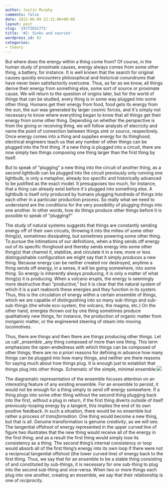 ```yaml
---
author: Justin Murphy
comments: false
date: 2012-06-09 22:31:00+00:00
layout: post
slug: '24772831771'
title: '#2: Sinks and sources'
wordpress_id: 82
categories:
- theory
---
```


But where does the energy within a thing come from? Of course, in the human study of proximate causes, energy always comes from some other thing, a battery, for instance. It is well known that the search for original causes quickly encounters philosophical and historical conundrums that have never been satisfactorily overcome. Thus, as far as we know, all things derive their energy from something else, some sort of source or proximate cause. We will return to the question of origins later, but for the world of things that can be studied, every thing is in some way plugged into some other thing. Humans get their energy from food, food gets its energy from the sun, the sun was generated by larger cosmic forces, and it's simply not necessary to know where everything began to know that all things get their energy from some other thing. Depending on whether the perspective is from the giving or receiving thing, we will follow analysts of elecricity and name the point of connection between things _sink_ or _source_, respectively. Once energy comes into a thing and supplies energy for its thinghood, electrical engineers teach us that any number of other things can be plugged into the first thing. If a new thing is plugged into a circuit, there are now simply two things composing one thing larger than the first thing by itself. 




But to speak of “plugging” a new thing into the circuit of another thing, as a second lightbulb can be plugged into the circuit previously only running one lightbulb, is only a metaphor, already too specific and historically advanced to be justified as the exact model. It presupposes too much, for instance, that a thing can already exist before it's plugged into something else. A lightbulb is itself only produced by humans plugging hundreds of things into each other in a particular production process. So really what we need to understand are the conditions for the very possibility of plugging things into one another. In other words, how do things produce other things before it is possible to speak of “plugging?” 




The study of natural systems suggests that things are constantly sending energy off of their own circuits, throwing it into the milieu of some other thing(s), sometimes dissipating, but sometimes powering some other thing. To pursue the intimations of our definitions, when a thing sends off energy out of its specific thinghood and thereby sends energy into some other thing(s) that channel it, stabilize, and circulate it in a new, more or less distinguishable configuration we might say that it simply _produces_ a new thing. Because energy can be neither created nor destroyed, anytime a thing sends off energy, in a sense, it will be going somewhere, into some thing. So energy is inherently always producing, it is only a matter of what thing(s) it is producing. When a volcano erupts, the energy is seemingly more destructive than “productive,” but it is clear that the natural system of which it is a part reabsorb these energies and they function in its system. Thus, this is the circulation of energy within a certain ensemble of things, which we are capable of distinguishing into so many sub-things and sub-sub-things (the whole eco-system, the volcano, the magma, etc.) On the other hand, energies thrown out by one thing sometimes produce qualitatively new things, for instance, the production of organic matter from inorganic matter, or the engineered steering of steam into moving locomotives.




Thus, there are things and then there are things producing other things. Let us call _ensemble _any thing composed of more than one thing. This term emphasizes the open-endedness with which things can be composed of other things; there are no _a priori_ reasons for defining in advance how many things can be plugged into how many things, and neither are there reasons for saying much about how things plug. It is enough just to establish that things plug into other things. Schematic of the simple, minimal ensemble:![][image-1]


The diagramatic representation of the ensemble focuses attention on an interesting feature of any existing ensemble. For an ensemble to persist, it would not be enough for a thing simply to send off energy somewhere. If a thing plugs into some other thing without the second thing plugging back into the first, without a plug in return, if the first thing diverts outside of itself previously-looping energy by a tangent, this implies the end of its own positive feedback. In such a situation, there would be no ensemble but rather a process of _transformation_. One thing would become a new thing, but that is all. Genuine transformation is genuine _creativity_, as we will see. The tangential offshoot of energy represented in the upper curved line of figure two illustrates that the new thing would receive all of the energy in the first thing; and as a result the first thing would simply lose its consistency as a thing. The second thing’s internal consistency or loop would absorb all of the first thing’s energy into its own loop if there were not a reciprocal tangential offshoot (the lower curved line) of energy back to the first thing. Thus, we say that for an ensemble to be a stable thing consisting of and constituted by sub-things, it is necessary for one sub-thing to plug into the second sub-thing and vice-versa. When two or more things each plug into one another, creating an ensemble, we say that their relationship is one of _reciprocity_.

[image-1]:	http://media.tumblr.com/tumblr_m5dflxCory1qz9517.png